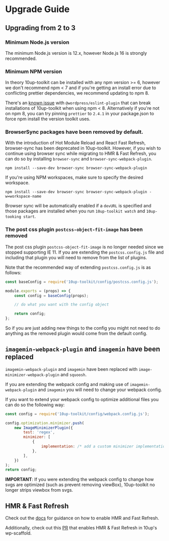 # Upgrade Guide

## Upgrading from 2 to 3

### Minimum Node.js version

The minimum Node.js version is 12.x, however Node.js 16 is strongly recommended.

### Minimum NPM version

In theory 10up-toolkit can be installed with any npm version >= 6, however we don't recommend npm < 7 and if you're getting an install error due to conflicting prettier dependencies, we recommend updating to npm 8. 

There's an [known issue](https://github.com/WordPress/gutenberg/issues/39208) with `@wordpress/eslint-plugin` that can break installations of 10up-toolkit when using npm < 8. Alternatively if you're not on npm 8, you can try pinning `prettier` to `2.4.1` in your package.json to force npm install the version toolkit uses.

### BrowserSync packages have been removed by default.

With the introduction of Hot Module Reload and React Fast Refresh, browser-sync has been deprecated in 10up-toolkit. However, if you wish to continue using browser sync while migrating to HMR & Fast Refresh, you can do so by installing `browser-sync` and `browser-sync-webpack-plugin`.

```
npm install --save-dev browser-sync browser-sync-webpack-plugin
```

If you're using NPM workspaces, make sure to specify the desired workspace.

```
npm install --save-dev browser-sync browser-sync-webpack-plugin -w=workspace-name
```

Browser sync will be automatically enabled if a `devURL` is specified and those packages are installed when you run `10up-toolkit watch` and `10up-tooking start`.

### The post css plugin `postcss-object-fit-image` has been removed

The post css plugin `postcss-object-fit-image` is no longer needed since we stopped supporting IE 11. If you are extending the `postcss.config.js` file and including that plugin you will need to remove from the list of plugins.

Note that the recommended way of extending `postcss.config.js` is as follows:

```javascript
const baseConfig = require('10up-toolkit/config/postcss.config.js');

module.exports = (props) => {
    const config = baseConfig(props);

    // do what you want with the config object

    return config;
};
```

So if you are just adding new things to the config you might not need to do anything as the removed plugin would come from the default config.

## `imagemin-webpack-plugin` and `imagemin` have been replaced

`imagemin-webpack-plugin` and `imagemin` have been replaced with `image-minimizer-webpack-plugin` and `squoosh`.

If you are extending the webpack config and making use of `imagemin-webpack-plugin` and `imagemin` you will need to change your webpack config.

If you want to extend your webpack config to optimize additional files you can do so the following way:

```javascript
const config = require('10up-toolkit/config/webpack.config.js');

config.optimization.minimizer.push(
    new ImageMinimizerPlugin({
        test: 'regex',
        minimizer: [
            {
                implementation: /* add a custom minimizer implementation */,
            },
        ],
    })
);
return config;
```

**IMPORTANT**: If you were extending the webpack config to change how svgs are optimized (such as prevent removing viewBox), 10up-toolkit no longer strips viewbox from svgs.

## HMR & Fast Refresh

Check out the [docs](./README.md#fast-refresh) for guidance on how to enable HMR and Fast Refresh.

Additionally, check out this [PR](https://github.com/10up/wp-scaffold/pull/87) that enables HMR & Fast Refresh in 10up's wp-scaffold.